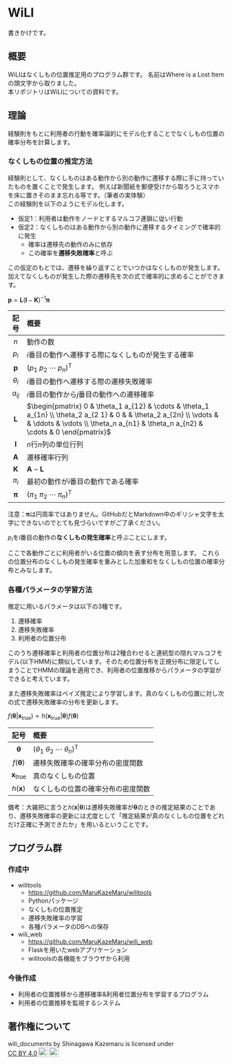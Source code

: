 # WiLI
書きかけです。

## 概要
WiLIはなくしもの位置推定用のプログラム群です。
名前はWhere is a Lost Itemの頭文字から取りました。<br>
本リポジトリはWiLIについての資料です。

## 理論
経験則をもとに利用者の行動を確率論的にモデル化することでなくしもの位置の確率分布を計算します。

### なくしもの位置の推定方法
経験則として、なくしものはある動作から別の動作に遷移する際に手に持っていたものを置くことで発生します。
例えば新聞紙を郵便受けから取ろうとスマホを床に置きそのまま忘れる等です。（筆者の実体験）
<br>
この経験則を以下のようにモデル化します。

* 仮定1：利用者は動作をノードとするマルコフ連鎖に従い行動
* 仮定2：なくしものはある動作から別の動作に遷移するタイミングで確率的に発生
  * 確率は遷移先の動作のみに依存
  * この確率を<b>遷移失敗確率</b>と呼ぶ

この仮定のもとでは、遷移を繰り返すことでいつかはなくしものが発生します。加えてなくしものが発生した際の遷移先を次の式で確率的に求めることができます。

$`
\mathbf{p} = \mathbf{L} (\mathbf{I} - \mathbf{K})^{-1} \mathbf{\pi}
`$

|記号|概要|
|:-:|:-|
|$`n`$|動作の数|
|$`p_i`$|$`i`$番目の動作へ遷移する際になくしものが発生する確率|
|$`\mathbf{p}`$|$`(p_1\ p_2\ \cdots\ p_n)^\mathrm{T}`$|
|$`\theta_i`$|$`i`$番目の動作へ遷移する際の遷移失敗確率|
|$`a_{i j}`$|$`i`$番目の動作から$`j`$番目の動作への遷移確率|
|$`\mathbf{L}`$|$`\begin{pmatrix} 0 & \theta_1 a_{12} & \cdots & \theta_1 a_{1n} \\ \theta_2 a_{2 1} & 0 & & \theta_2 a_{2n} \\ \vdots & & \ddots & \vdots \\ \theta_n a_{n1} & \theta_n a_{n2} & \cdots & 0 \end{pmatrix}`$|
|$`\mathbf{I}`$|$`n`$行$`n`$列の単位行列|
|$`\mathbf{A}`$|遷移確率行列|
|$`\mathbf{K}`$|$`\mathbf{A} - \mathbf{L}`$|
|$`\pi_i`$|最初の動作が$`i`$番目の動作である確率|
|$`\mathbf{\pi}`$|$`(\pi_1\ \pi_2\ \cdots\ \pi_n)^\mathrm{T}`$|

注意：$`\mathbf{\pi}`$は円周率ではありません。GitHubだとMarkdown中のギリシャ文字を太字にできないのでとても見づらいですがご了承ください。

$`p_i`$を$`i`$番目の動作の<b>なくしもの発生確率</b>と呼ぶことにします。

ここで各動作ごとに利用者がいる位置の傾向を表す分布を用意します。
これらの位置分布のなくしもの発生確率を重みとした加重和をなくしもの位置の確率分布とみなします。

### 各種パラメータの学習方法
推定に用いるパラメータは以下の3種です。

1. 遷移確率
1. 遷移失敗確率
1. 利用者の位置分布

このうち遷移確率と利用者の位置分布は2種合わせると連続型の隠れマルコフモデル(以下HMM)に類似しています。そのため位置分布を正規分布に限定してしまうことでHMMの理論を適用でき、利用者の位置推移からパラメータの学習ができると考えています。

また遷移失敗確率はベイズ推定により学習します。真のなくしもの位置に対し次の式で遷移失敗確率の分布を更新します。

$`
f(\mathbf{\theta} | \mathbf{x}_\mathrm{true}) \propto h(\mathbf{x}_\mathrm{true}|\mathbf{\theta}) f(\mathbf{\theta})
`$

|記号|概要|
|:-:|:-|
|$`\mathbf{\theta}`$|$`(\theta_1\ \theta_2\ \cdots\ \theta_n)^\mathrm{T}`$|
|$`f(\mathbf{\theta})`$|遷移失敗確率の確率分布の密度関数|
|$`\mathbf{x}_\mathrm{true}`$|真のなくしもの位置|
|$`h(\mathbf{x})`$|なくしもの位置の確率分布の密度関数|

備考：大雑把に言うと$`h(\mathbf{x} | \mathbf{\theta})`$は遷移失敗確率が$`\mathbf{\theta}`$のときの推定結果のことであり、遷移失敗確率の更新には尤度として「推定結果が真のなくしもの位置をどれだけ正確に予測できたか」を用いるということです。


## プログラム群
### 作成中
* wilitools
  * https://github.com/MaruKazeMaru/wilitools
  * Pythonパッケージ
  * なくしもの位置推定
  * 遷移失敗確率の学習
  * 各種パラメータのDBへの保存
* wili_web
  * https://github.com/MaruKazeMaru/wili_web
  * Flaskを用いたwebアプリケーション
  * wilitoolsの各機能をブラウザから利用

### 今後作成
* 利用者の位置推移から遷移確率&利用者位置分布を学習するプログラム
* 利用者の位置推移を監視するシステム

## 著作権について
<p xmlns:cc="http://creativecommons.org/ns#" xmlns:dct="http://purl.org/dc/terms/"><span property="dct:title">wili_documents</span> by <span property="cc:attributionName">Shinagawa Kazemaru</span> is licensed under <a href="http://creativecommons.org/licenses/by/4.0/?ref=chooser-v1" target="_blank" rel="license noopener noreferrer" style="display:inline-block;">CC BY 4.0<img style="height:22px!important;margin-left:3px;vertical-align:text-bottom;" src="https://mirrors.creativecommons.org/presskit/icons/cc.svg?ref=chooser-v1"><img style="height:22px!important;margin-left:3px;vertical-align:text-bottom;" src="https://mirrors.creativecommons.org/presskit/icons/by.svg?ref=chooser-v1"></a></p>
